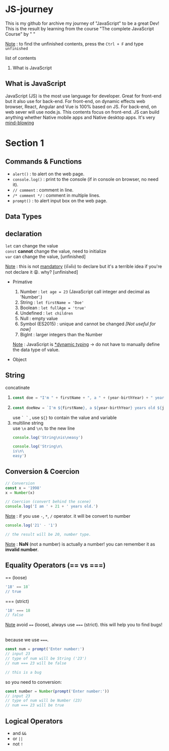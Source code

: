 # JS-journey
This is my github for archive my journey of "JavaScript" to be a great Dev! This is the result by learning from the course "The complete JavaScript Course" by " " 

<ins>Note</ins> : to find the unfinished contents, press the `Ctrl + F` and type `unfinished`

list of contents
1. What is JavaScript



## What is JavaScript
JavaScript (JS) is the most use language for developer. Great for front-end but it also use for back-end. 
For front-end, on dynamic effects web browser, React, Angular and Vue is 100% based on JS. For back-end, on web sever will use node.js. This contents focus on front-end. JS can build anything whether Native mobile apps and Native desktop apps. It's very <ins>mind-blowing</ins> 


# Section 1

## Commands & Functions
- `alert()` : to alert on the web page.
- `console.log()` : print to the console (if in console on browser, no need it).
- `// comment` : comment in line.
- `/* comment */` : comment in multiple lines.
- `prompt()` : to alert input box on the web page.

## Data Types

## declaration
`let` can change the value <br>
`const` **cannot** change the value, need to initialize <br>
`var` can change the value, [unfinished] <br>

<ins>Note</ins> : this is not <ins>mandatory</ins> (บังคับ) to declare but it's a terrible idea if you're not declare it :weary:. why? [unfinished]

- Primative
  1. Number : `let age = 23` (JavaScript call integer and decimal as 'Number'.)
  2. String : `let firstName = 'Doe'`
  3. Boolean : `let fullAge = 'true'`
  4. Undefined : `let children`
  5. Null : empty value 
  6. Symbol (ES2015) : unique and cannot be changed *[Not useful for now]*
  7. BigInt : larger integers than the Number
 
  <ins>Note</ins> : JavaScript is <ins>*dynamic typing</ins> -> do not have to manually define the data type of value.
- Object

## String
concatinate 
1. ```javascript
   const doe = "I'm " + firstName + ", a " + (year-birthYear) + " years old " + job + "!"
2. ```javascript
   const doeNew = `I'm ${firstName}, a ${year-birthYear} years old ${job}!
   ```
   use  ``` ` ` ``` , use `${}` to contain the value and variable
3. multiline string <br>
   use `\n` and `\n\` to the new line <br>
   ```javascript
   console.log('String\nis\neasy')
   ```
   ```javascript
   console.log('String\n\
   is\n\
   easy')
   ```

## Conversion & Coercion
```javascript
// Conversion
const x = '1998'
x = Number(x)

// Coercion (convert behind the scene)
console.log('I am ' + 21 + ' years old.')
```
<ins>Note</ins> : if you use `-`, `*`, `/` operator. it will be convert to number
```javascript
console.log('21' - '1')

// the result will be 20, number type.
```
<ins>Note</ins> : **NaN** (not a number) is actually a number! you can remember it as **invalid number**. 


## Equality Operators (== vs ===)

== (loose)
```javascript
'18' == 18`
// true
```
=== (strict)
```javascript
'18' === 18
// false
```

<ins>Note</ins> avoid `==` (loose), always use `===` (strict). this will help you to find bugs! <br><br>

because we use `===`. 

```javascript
const num = prompt('Enter number:')
// input 23 
// type of num will be String ('23')
// num === 23 will be false

// this is a bug
```
so you need to conversion:
```javascript
const number = Number(prompt('Enter number:'))
// input 23
// type of num will be Number (23)
// num === 23 will be true
```

## Logical Operators
- and `&&`
- or `||`
- not `!`
